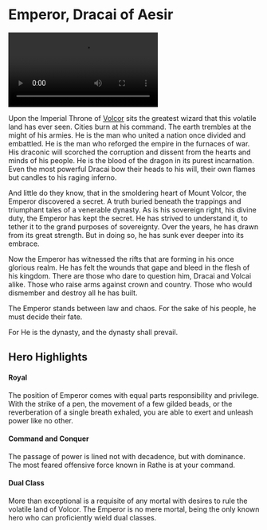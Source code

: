 # Emperor, Dracai of Aesir

<video controls autoplay loop playsinline>
  <source src="https://media.githubusercontent.com/media/nathaneastwood/fablore/main/src/heroes-of-rathe/media/emperor.mp4" type="video/mp4">
</video>

Upon the Imperial Throne of [Volcor](https://legendarystories.net/world-of-rathe/volcor/volcor.html) sits the greatest wizard that this volatile land has ever seen. Cities burn at his command. The earth trembles at the might of his armies. He is the man who united a nation once divided and embattled. He is the man who reforged the empire in the furnaces of war. His draconic will scorched the corruption and dissent from the hearts and minds of his people. He is the blood of the dragon in its purest incarnation. Even the most powerful Dracai bow their heads to his will, their own flames but candles to his raging inferno.

And little do they know, that in the smoldering heart of Mount Volcor, the Emperor discovered a secret. A truth buried beneath the trappings and triumphant tales of a venerable dynasty. As is his sovereign right, his divine duty, the Emperor has kept the secret. He has strived to understand it, to tether it to the grand purposes of sovereignty. Over the years, he has drawn from its great strength. But in doing so, he has sunk ever deeper into its embrace.

Now the Emperor has witnessed the rifts that are forming in his once glorious realm. He has felt the wounds that gape and bleed in the flesh of his kingdom. There are those who dare to question him, Dracai and Volcai alike. Those who raise arms against crown and country. Those who would dismember and destroy all he has built.

The Emperor stands between law and chaos. For the sake of his people, he must decide their fate.

For He is the dynasty, and the dynasty shall prevail.

## Hero Highlights

#### Royal

The position of Emperor comes with equal parts responsibility and privilege. With the strike of a pen, the movement of a few gilded beads, or the reverberation of a single breath exhaled, you are able to exert and unleash power like no other.

#### Command and Conquer

The passage of power is lined not with decadence, but with dominance. The most feared offensive force known in Rathe is at your command.

#### Dual Class

More than exceptional is a requisite of any mortal with desires to rule the volatile land of Volcor. The Emperor is no mere mortal, being the only known hero who can proficiently wield dual classes.
